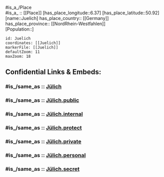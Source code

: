 ﻿---
confidential: public
isDeleted: false
location:
- 50.92
- 6.37
mapmarker: city
mapzoom:
- 7
- 12
SpocWebEntityId: 31231
tags:
- geo/City
type: City
---

#is_a_/Place  
#is_a_ :: [[Place]] 
[has_place_longitude::6.37] 
[has_place_latitude::50.92] 
[name::Juelich] 
has_place_country:: [[Germany]]  
has_place_province:: [[NordRhein-Westfahlen]]  
[Population::] 



```leaflet
id: Juelich
coordinates: [[Juelich]] 
markerFile: [[Juelich]] 
defaultZoom: 11 
maxZoom: 18
```


## Confidential Links & Embeds: 

### #is_/same_as :: [Jülich](/_Standards/Earth/Continent/Europe/Europe~Central/Germany/Germany~West/Nordrhein-Westfalen/counties~NW/Düren/cities~Düren/Jülich.md) 

### #is_/same_as :: [Jülich.public](/_public/Earth/Continent/Europe/Europe~Central/Germany/Germany~West/Nordrhein-Westfalen/counties~NW/Düren/cities~Düren/Jülich.public.md) 

### #is_/same_as :: [Jülich.internal](/_internal/Earth/Continent/Europe/Europe~Central/Germany/Germany~West/Nordrhein-Westfalen/counties~NW/Düren/cities~Düren/Jülich.internal.md) 

### #is_/same_as :: [Jülich.protect](/_protect/Earth/Continent/Europe/Europe~Central/Germany/Germany~West/Nordrhein-Westfalen/counties~NW/Düren/cities~Düren/Jülich.protect.md) 

### #is_/same_as :: [Jülich.private](/_private/Earth/Continent/Europe/Europe~Central/Germany/Germany~West/Nordrhein-Westfalen/counties~NW/Düren/cities~Düren/Jülich.private.md) 

### #is_/same_as :: [Jülich.personal](/_personal/Earth/Continent/Europe/Europe~Central/Germany/Germany~West/Nordrhein-Westfalen/counties~NW/Düren/cities~Düren/Jülich.personal.md) 

### #is_/same_as :: [Jülich.secret](/_secret/Earth/Continent/Europe/Europe~Central/Germany/Germany~West/Nordrhein-Westfalen/counties~NW/Düren/cities~Düren/Jülich.secret.md)

